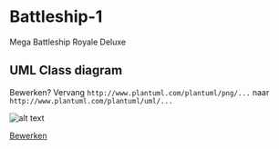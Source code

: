 # Battleship-1
Mega Battleship Royale Deluxe

## UML Class diagram
Bewerken? Vervang ``http://www.plantuml.com/plantuml/png/...`` naar ``http://www.plantuml.com/plantuml/uml/...``

![alt text](http://www.plantuml.com/plantuml/png/hLTHRzms37xthn2mbnHBWgH0zs1qGPlSaWRehKMlsFOsy6pQ9zIM38fEawNzxxCetyczd9qhaZxK8ldn4_KTHJjl70DnMrU9GrO6QdGDPBZ01WZOaahJ99dhZAop1QVfFmRIz98wt5TBNzBqgbkfrz-EZjGSIpW7vWhTIZUVx1rKECEglSM0EatcvvzcQVg7OSqQNPfwE-Jlb_u8Oi70Ut8D4XvKzR62EoJX6IluGSwv1UuUbnKYI-O8wLZYswLZWeozgOwFlvsf4U2rVuwoQCe82hu08esaZew4Q7h72RueuPEf5fbj-UaixR86qWQVp2I_L9f2ddToJwkjab4IoDZINS_MMnDq0lifib3ST8BOlP7iXutSUtRIS_76ZdesIkciPsEB7POaMGNEgKTcttsYVhcnEbVNfcE2Il-71o-IxvliiP7NvQbVtsl7hyDeE5FXwSPp0o1aEYPjIfdN0pEpbILlQyFAKevY-ADTKLVYibzuvwNs6U8kPBa9o0mhf5Mz7NOzM6-8N_-46WzLj2_yfeVARza8zeFV-8NF5M4WpuNpOC0S5PgyAtBM8r59hkAP7C59NO4pRlCspmy491ZPG1j6AY33wVjzlrQiGbFoQg1dGTRmTGtbKEHQvzkk9MHVWczJpZlDeG-WdqPAZhlFp7hkUeRS0y4k284nEExNLNvNFrOlHUyv9I9u-kfFu-G-HyZa9OtrxN_vHTqhD4Z0A994gG_L0w755MMEZYYoABWzCTSxpB20jkAjS50zIh8DZv60t9nu6xW919o8juqHvyJFEVq64hsy9_AADI1y_7ihNEGhWcQbCpV36vtX70oKIAhilHwnQ4WpTbJPIhd1MldWPdR-M_h_vPy4FkCjjuGlPqe-PizRPcj-3E2jtkble7MuAq3esdfdfBAGQrCkCaAKq5_ebNgfB2q_MgTPsw5xMDEki5Gs5erbRCKpQvoVfNv-VQ3btphdbVfTlJefTaJVeIvN7CCXu1h4l7EU7hyIxzBQIcdtFXol2nHGEHJXRUlwh-jwlPH0_Eek-zKslY6yqPqPNR4-V-y-0vN8w_9FVpivsHNV7E3qf0FuXfIkafxV_VP5qzPghpyOV6js2-9vbvEe_lY9l8x3mhT8tf6-GPEtTVK_ "UML ontwerp")

[Bewerken](http://www.plantuml.com/plantuml/uml/hLTHRzms37xthn2mbnHBWgH0zs1qGPlSaWRehKMlsFOsy6pQ9zIM38fEawNzxxCetyczd9qhaZxK8ldn4_KTHJjl70DnMrU9GrO6QdGDPBZ01WZOaahJ99dhZAop1QVfFmRIz98wt5TBNzBqgbkfrz-EZjGSIpW7vWhTIZUVx1rKECEglSM0EatcvvzcQVg7OSqQNPfwE-Jlb_u8Oi70Ut8D4XvKzR62EoJX6IluGSwv1UuUbnKYI-O8wLZYswLZWeozgOwFlvsf4U2rVuwoQCe82hu08esaZew4Q7h72RueuPEf5fbj-UaixR86qWQVp2I_L9f2ddToJwkjab4IoDZINS_MMnDq0lifib3ST8BOlP7iXutSUtRIS_76ZdesIkciPsEB7POaMGNEgKTcttsYVhcnEbVNfcE2Il-71o-IxvliiP7NvQbVtsl7hyDeE5FXwSPp0o1aEYPjIfdN0pEpbILlQyFAKevY-ADTKLVYibzuvwNs6U8kPBa9o0mhf5Mz7NOzM6-8N_-46WzLj2_yfeVARza8zeFV-8NF5M4WpuNpOC0S5PgyAtBM8r59hkAP7C59NO4pRlCspmy491ZPG1j6AY33wVjzlrQiGbFoQg1dGTRmTGtbKEHQvzkk9MHVWczJpZlDeG-WdqPAZhlFp7hkUeRS0y4k284nEExNLNvNFrOlHUyv9I9u-kfFu-G-HyZa9OtrxN_vHTqhD4Z0A994gG_L0w755MMEZYYoABWzCTSxpB20jkAjS50zIh8DZv60t9nu6xW919o8juqHvyJFEVq64hsy9_AADI1y_7ihNEGhWcQbCpV36vtX70oKIAhilHwnQ4WpTbJPIhd1MldWPdR-M_h_vPy4FkCjjuGlPqe-PizRPcj-3E2jtkble7MuAq3esdfdfBAGQrCkCaAKq5_ebNgfB2q_MgTPsw5xMDEki5Gs5erbRCKpQvoVfNv-VQ3btphdbVfTlJefTaJVeIvN7CCXu1h4l7EU7hyIxzBQIcdtFXol2nHGEHJXRUlwh-jwlPH0_Eek-zKslY6yqPqPNR4-V-y-0vN8w_9FVpivsHNV7E3qf0FuXfIkafxV_VP5qzPghpyOV6js2-9vbvEe_lY9l8x3mhT8tf6-GPEtTVK_ "bewerken")
